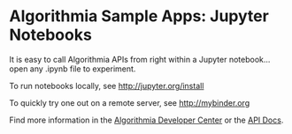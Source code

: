 # Algorithmia Sample Apps: Jupyter Notebooks

It is easy to call Algorithmia APIs from right within a Jupyter notebook... open any .ipynb file to experiment.

To run notebooks locally, see http://jupyter.org/install

To quickly try one out on a remote server, see http://mybinder.org

Find more information in the [Algorithmia Developer Center](http://developers.algorithmia.com) or the [API Docs](http://docs.algorithmia.com/).
